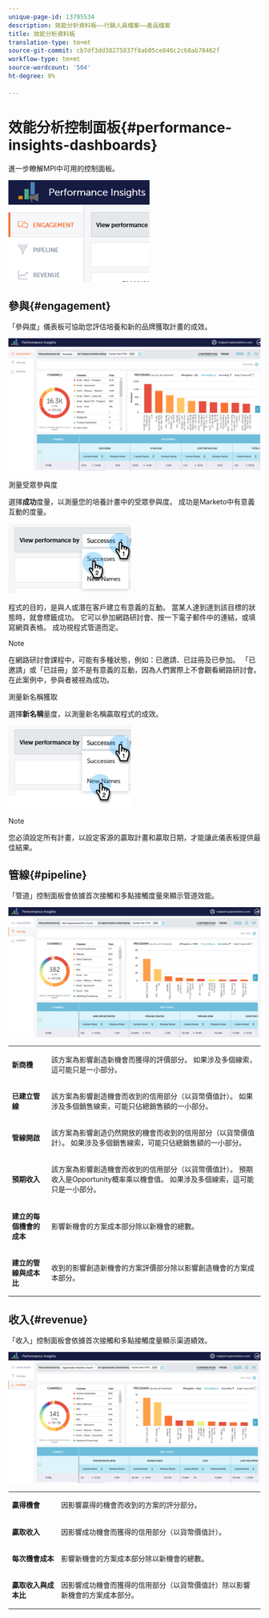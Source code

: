 ```yaml
---
unique-page-id: 13795534
description: 效能分析資料板——行銷人員檔案——產品檔案
title: 效能分析資料板
translation-type: tm+mt
source-git-commit: cb7df3dd38275837f8ab05ce846c2c68ab78462f
workflow-type: tm+mt
source-wordcount: '504'
ht-degree: 0%

---
```



# 效能分析控制面板{#performance-insights-dashboards}

進一步瞭解MPI中可用的控制面板。

![](assets/1-4.png)

## 參與{#engagement}

「參與度」儀表板可協助您評估培養和新的品牌獲取計畫的成效。

![](assets/two-3.png)

測量受眾參與度

選擇&#x200B;**成功**&#x200B;度量，以測量您的培養計畫中的受眾參與度。 成功是Marketo中有意義互動的度量。

![](assets/3-4.png)

程式的目的，是與人或潛在客戶建立有意義的互動。 當某人達到達到該目標的狀態時，就會標籤成功。 它可以參加網路研討會、按一下電子郵件中的連結，或填寫網頁表格。 成功視程式管道而定。

>[!NOTE]
>
>在網路研討會課程中，可能有多種狀態，例如：已邀請、已註冊及已參加。 「已邀請」或「已註冊」並不是有意義的互動，因為人們實際上不會觀看網路研討會。 在此案例中，參與者被視為成功。

測量新名稱獲取

選擇&#x200B;**新名稱**&#x200B;量度，以測量新名稱贏取程式的成效。

![](assets/4-3.png)

>[!NOTE]
>
>您必須設定所有計畫，以設定客源的贏取計畫和贏取日期，才能讓此儀表板提供最佳結果。

## 管線{#pipeline}

「管道」控制面板會依據首次接觸和多點接觸度量來顯示管道效能。

![](assets/five-1.png)

<table> 
 <tbody> 
  <tr> 
   <td><p><strong>新商機</strong></p></td> 
   <td><p>該方案為影響創造新機會而獲得的評價部分。 如果涉及多個線索，這可能只是一小部分。</p></td> 
  </tr> 
  <tr> 
   <td><p><strong>已建立管線</strong></p></td> 
   <td><p>該方案為影響創造機會而收到的信用部分（以貨幣價值計）。 如果涉及多個銷售線索，可能只佔總銷售額的一小部分。</p></td> 
  </tr> 
  <tr> 
   <td><p><strong>管線開啟</strong></p></td> 
   <td><p>該方案為影響創造仍然開放的機會而收到的信用部分（以貨幣價值計）。 如果涉及多個銷售線索，可能只佔總銷售額的一小部分。</p></td> 
  </tr> 
  <tr> 
   <td><p><strong>預期收入</strong></p></td> 
   <td><p>該方案為影響創造機會而收到的信用部分（以貨幣價值計）。 預期收入是Opportunity概率乘以機會值。 如果涉及多個線索，這可能只是一小部分。</p></td> 
  </tr> 
  <tr> 
   <td><p><strong>建立的每個機會的成本</strong></p></td> 
   <td><p>影響新機會的方案成本部分除以新機會的總數。</p></td> 
  </tr> 
  <tr> 
   <td><p><strong>建立的管線與成本比</strong></p></td> 
   <td><p>收到的影響創造新機會的方案評價部分除以影響創造機會的方案成本部分。</p></td> 
  </tr> 
 </tbody> 
</table>

## 收入{#revenue}

「收入」控制面板會依據首次接觸和多點接觸度量顯示渠道績效。

![](assets/six-1.png)

<table> 
 <tbody> 
  <tr> 
   <td><p><strong>贏得機會</strong></p></td> 
   <td><p>因影響贏得的機會而收到的方案的評分部分。</p></td> 
  </tr> 
  <tr> 
   <td><p><strong>贏取收入</strong></p></td> 
   <td><p>因影響成功機會而獲得的信用部分（以貨幣價值計）。</p></td> 
  </tr> 
  <tr> 
   <td><p><strong>每次機會成本</strong></p></td> 
   <td><p>影響新機會的方案成本部分除以新機會的總數。</p></td> 
  </tr> 
  <tr> 
   <td><p><strong>贏取收入與成本比</strong></p></td> 
   <td><p>因影響成功機會而獲得的信用部分（以貨幣價值計）除以影響新機會的方案成本部分。</p></td> 
  </tr> 
 </tbody> 
</table>
